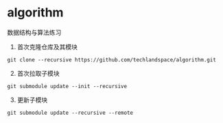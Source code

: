 # algorithm
数据结构与算法练习

1. 首次克隆仓库及其模块
```shell
git clone --recursive https://github.com/techlandspace/algorithm.git
```

2. 首次拉取子模块
```shell
git submodule update --init --recursive
```

3. 更新子模块
```shell
git submodule update --recursive --remote
```